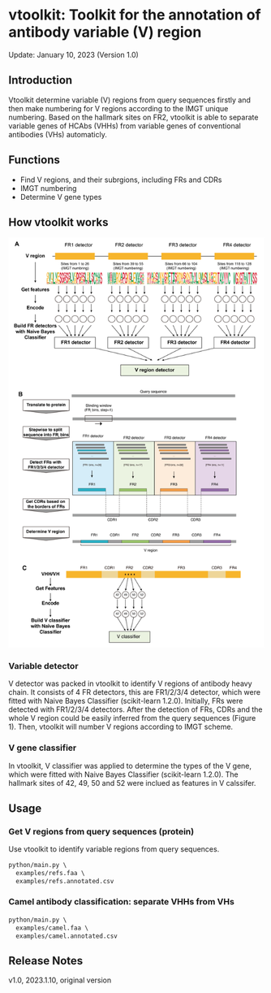 # vtoolkit: Toolkit for the annotation of antibody variable (V) region
Update: January 10, 2023 (Version 1.0)


## Introduction
Vtoolkit determine variable (V) regions from query sequences firstly and then make numbering for V regions according to the IMGT unique numbering. Based on the hallmark sites on FR2, vtoolkit is able to separate variable genes of HCAbs (VHHs) from variable genes of conventional antibodies (VHs) automaticly.


## Functions
- Find V regions, and their subrgions, including FRs and CDRs
- IMGT numbering
- Determine V gene types


## How vtoolkit works
<p align="center">
  <img width="600"  src="figures/figure1.png">
</p>

### Variable detector
V detector was packed in vtoolkit to identify V regions of antibody heavy chain. It consists of 4 FR detectors, this are FR1/2/3/4 detector, which were fitted with Naive Bayes Classifier (scikit-learn 1.2.0). Initially, FRs were detected with FR1/2/3/4 detectors. After the detection of FRs, CDRs and the whole V region could be easily inferred from the query sequences (Figure 1). Then, vtoolkit will number V regions according to IMGT scheme.

### V gene classifier
In vtoolkit, V classifier was applied to determine the types of the V gene, which were fitted with Naive Bayes Classifier (scikit-learn 1.2.0). The hallmark sites of 42, 49, 50 and 52 were inclued as features in V calssifer.


## Usage
### Get V regions from query sequences (protein)
Use vtoolkit to identify variable regions from query sequences.
```shell
python/main.py \
  examples/refs.faa \
  examples/refs.annotated.csv 
```

### Camel antibody classification: separate VHHs from VHs
```shell
python/main.py \
  examples/camel.faa \
  examples/camel.annotated.csv 
```


## Release Notes
v1.0, 2023.1.10, original version
